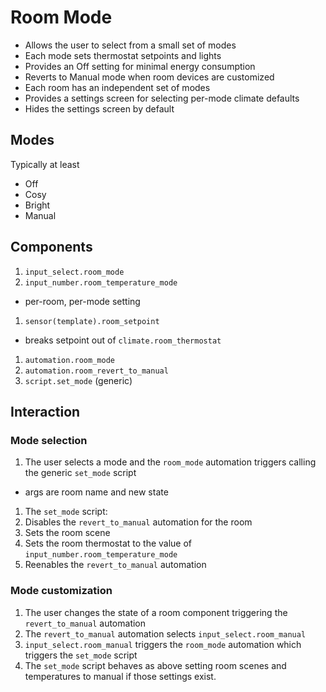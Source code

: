 # Room Mode

 - Allows the user to select from a small set of modes
 - Each mode sets thermostat setpoints and lights
 - Provides an Off setting for minimal energy consumption
 - Reverts to Manual mode when room devices are customized
 - Each room has an independent set of modes
 - Provides a settings screen for selecting per-mode climate defaults
 - Hides the settings screen by default

## Modes

Typically at least
 - Off
 - Cosy
 - Bright
 - Manual

## Components

 1. `input_select.room_mode`
 1. `input_number.room_temperature_mode`
   * per-room, per-mode setting
 1. `sensor(template).room_setpoint`
   * breaks setpoint out of `climate.room_thermostat`
 1. `automation.room_mode`
 1. `automation.room_revert_to_manual`
 1. `script.set_mode` (generic)


## Interaction

### Mode selection

 1. The user selects a mode and the `room_mode` automation triggers calling the generic `set_mode` script
   * args are room name and new state
 1. The `set_mode` script:
   1. Disables the `revert_to_manual` automation for the room
   1. Sets the room scene
   1. Sets the room thermostat to the value of `input_number.room_temperature_mode`
   1. Reenables the `revert_to_manual` automation

### Mode customization

 1. The user changes the state of a room component triggering the `revert_to_manual` automation
 1. The `revert_to_manual` automation selects `input_select.room_manual`
 1. `input_select.room_manual` triggers the `room_mode` automation which triggers the `set_mode` script
 1. The `set_mode` script behaves as above setting room scenes and temperatures to manual if those settings exist.


